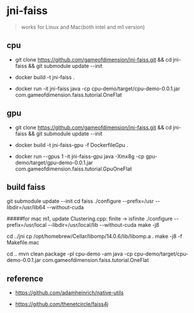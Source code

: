 # jni-faiss
> works for Linux and Mac(both intel and m1 version)

## cpu

- git clone https://github.com/gameofdimension/jni-faiss.git && cd jni-faiss && git submodule update --init

- docker build -t jni-faiss .

- docker run -it jni-faiss java -cp cpu-demo/target/cpu-demo-0.0.1.jar com.gameofdimension.faiss.tutorial.OneFlat

## gpu

- git clone https://github.com/gameofdimension/jni-faiss.git && cd jni-faiss && git submodule update --init

- docker build -t jni-faiss-gpu -f DockerfileGpu .

- docker run --gpus 1 -it jni-faiss-gpu java -Xmx8g -cp gpu-demo/target/gpu-demo-0.0.1.jar com.gameofdimension.faiss.tutorial.GpuOneFlat

## build faiss
git submodule update --init
cd faiss
./configure --prefix=/usr --libdir=/usr/lib64 --without-cuda

#####for mac m1, update Clustering.cpp: finite -> isfinite
./configure --prefix=/usr/local --libdir=/usr/local/lib --without-cuda
make -j8

cd ../jni
cp /opt/homebrew/Cellar/libomp/14.0.6/lib/libomp.a .
make -j8 -f Makefile.mac

cd ..
mvn clean package -pl cpu-demo -am
java -cp cpu-demo/target/cpu-demo-0.0.1.jar com.gameofdimension.faiss.tutorial.OneFlat

## reference

- https://github.com/adamheinrich/native-utils

- https://github.com/thenetcircle/faiss4j